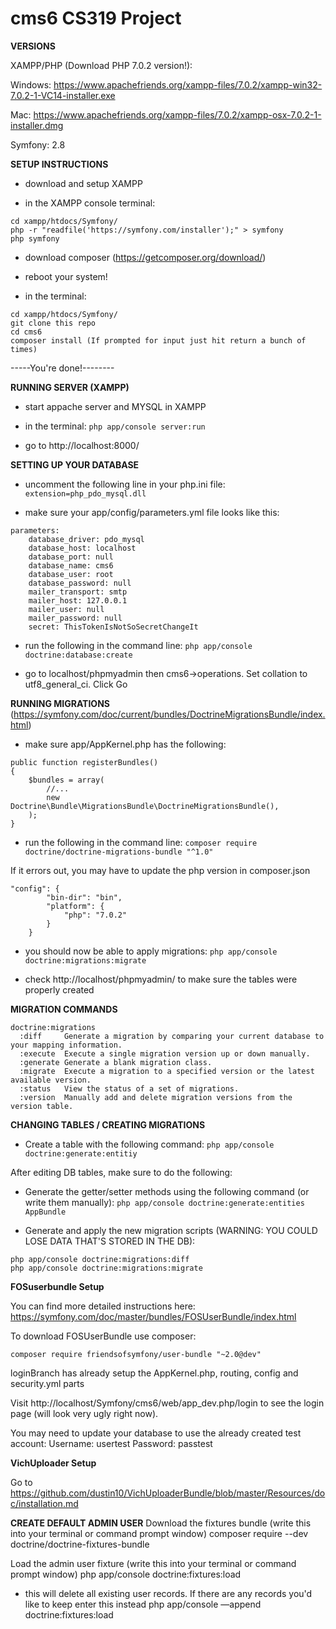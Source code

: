 # cms6 CS319 Project

**VERSIONS**

XAMPP/PHP (Download PHP 7.0.2 version!):

Windows: https://www.apachefriends.org/xampp-files/7.0.2/xampp-win32-7.0.2-1-VC14-installer.exe

Mac: https://www.apachefriends.org/xampp-files/7.0.2/xampp-osx-7.0.2-1-installer.dmg

Symfony: 2.8

**SETUP INSTRUCTIONS**

- download and setup XAMPP

- in the XAMPP console terminal:
```
cd xampp/htdocs/Symfony/
php -r "readfile('https://symfony.com/installer');" > symfony
php symfony
```
- download composer (https://getcomposer.org/download/)

- reboot your system!

- in the terminal:
```
cd xampp/htdocs/Symfony/
git clone this repo
cd cms6
composer install (If prompted for input just hit return a bunch of times)
```
-----You're done!--------

**RUNNING SERVER (XAMPP)**

- start appache server and MYSQL in XAMPP 

- in the terminal: 
`php app/console server:run`

- go to http://localhost:8000/

**SETTING UP YOUR DATABASE**

- uncomment the following line in your php.ini file: 
`extension=php_pdo_mysql.dll`

- make sure your app/config/parameters.yml file looks like this:
```
parameters:
    database_driver: pdo_mysql
    database_host: localhost
    database_port: null
    database_name: cms6
    database_user: root
    database_password: null
    mailer_transport: smtp
    mailer_host: 127.0.0.1
    mailer_user: null
    mailer_password: null
    secret: ThisTokenIsNotSoSecretChangeIt
```
- run the following in the command line: 
`php app/console doctrine:database:create`

- go to localhost/phpmyadmin then cms6->operations. Set collation to utf8_general_ci. Click Go

**RUNNING MIGRATIONS** (https://symfony.com/doc/current/bundles/DoctrineMigrationsBundle/index.html)

- make sure app/AppKernel.php has the following:
```
public function registerBundles()
{
    $bundles = array(
        //...
        new Doctrine\Bundle\MigrationsBundle\DoctrineMigrationsBundle(),
    );
}
```
- run the following in the command line: 
`composer require doctrine/doctrine-migrations-bundle "^1.0"`

If it errors out, you may have to update the php version in composer.json
```
"config": {
        "bin-dir": "bin",
        "platform": {
            "php": "7.0.2"
        }
    }
```
- you should now be able to apply migrations: 
`php app/console doctrine:migrations:migrate`

- check http://localhost/phpmyadmin/ to make sure the tables were properly created

**MIGRATION COMMANDS**
```
doctrine:migrations
  :diff     Generate a migration by comparing your current database to your mapping information.
  :execute  Execute a single migration version up or down manually.
  :generate Generate a blank migration class.
  :migrate  Execute a migration to a specified version or the latest available version.
  :status   View the status of a set of migrations.
  :version  Manually add and delete migration versions from the version table.
```

**CHANGING TABLES / CREATING MIGRATIONS**

- Create a table with the following command: 
`php app/console doctrine:generate:entitiy`

After editing DB tables, make sure to do the following:

- Generate the getter/setter methods using the following command (or write them manually): 
`php app/console doctrine:generate:entities AppBundle`

- Generate and apply the new migration scripts (WARNING: YOU COULD LOSE DATA THAT'S STORED IN THE DB):
```
php app/console doctrine:migrations:diff
php app/console doctrine:migrations:migrate
```

**FOSuserbundle Setup**

You can find more detailed instructions here: https://symfony.com/doc/master/bundles/FOSUserBundle/index.html

To download FOSUserBundle use composer:
```
composer require friendsofsymfony/user-bundle "~2.0@dev"
```

loginBranch has already setup the AppKernel.php, routing, config and security.yml parts

Visit http://localhost/Symfony/cms6/web/app_dev.php/login to see the login page (will look very ugly right now).

You may need to update your database to use the already created test account:
Username: usertest
Password: passtest

**VichUploader Setup**

Go to https://github.com/dustin10/VichUploaderBundle/blob/master/Resources/doc/installation.md


**CREATE DEFAULT ADMIN USER**
Download the fixtures bundle
(write this into your terminal or command prompt window)
composer require --dev doctrine/doctrine-fixtures-bundle

Load the admin user fixture
(write this into your terminal or command prompt window)
php app/console doctrine:fixtures:load

* this will delete all existing user records. If there are any records you'd like to keep enter this instead
php app/console —append doctrine:fixtures:load



